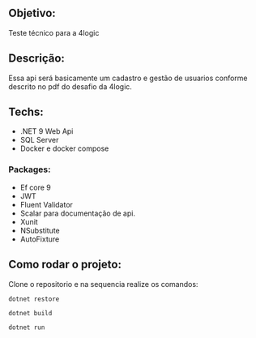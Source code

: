 ## Objetivo:

Teste técnico para a 4logic

## Descrição:

Essa api será basicamente um cadastro e gestão de usuarios conforme descrito no pdf do desafio da 4logic.


## Techs:

- .NET 9 Web Api
- SQL Server
- Docker e docker compose

### Packages:

- Ef core 9
- JWT
- Fluent Validator
- Scalar para documentação de api.
- Xunit
- NSubstitute
- AutoFixture

## Como rodar o projeto:

Clone o repositorio e na sequencia realize os comandos:

``` shell
dotnet restore

dotnet build

dotnet run

```





